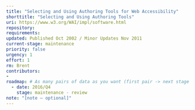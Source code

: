 ```yaml
---
title: "Selecting and Using Authoring Tools for Web Accessibility"
shorttitle: "Selecting and Using Authoring Tools"
uri: https://www.w3.org/WAI/impl/software.html
repository: 
requirements: 
updated: Published Oct 2002 / Minor Updates Nov 2011
current-stage: maintenance
priority: false
urgency: 1
effort: 1
rm: Brent
contributors:
- 
roadmap: # As many pairs of data as you want (first pair -> next stage in the tool)
  - date: 2016/Q4
    stage: maintenance - review
note: "[note – optional]"
---
```

